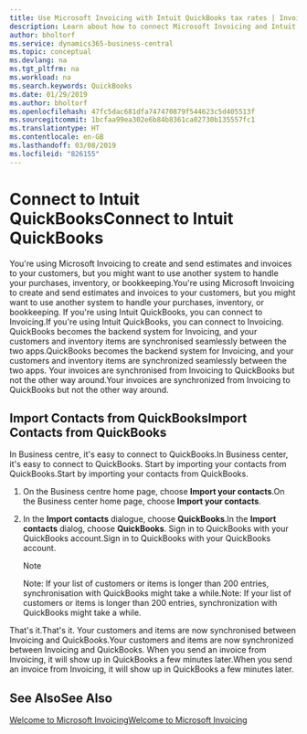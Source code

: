 ```yaml
---
title: Use Microsoft Invoicing with Intuit QuickBooks tax rates | Invoicing
description: Learn about how to connect Microsoft Invoicing and Intuit QuickBooks.
author: bholtorf
ms.service: dynamics365-business-central
ms.topic: conceptual
ms.devlang: na
ms.tgt_pltfrm: na
ms.workload: na
ms.search.keywords: QuickBooks
ms.date: 01/29/2019
ms.author: bholtorf
ms.openlocfilehash: 47fc5dac681dfa747470879f544623c5d405513f
ms.sourcegitcommit: 1bcfaa99ea302e6b84b8361ca02730b135557fc1
ms.translationtype: HT
ms.contentlocale: en-GB
ms.lasthandoff: 03/08/2019
ms.locfileid: "826155"
---
```

# <a name="connect-to-intuit-quickbooks"></a><span data-ttu-id="7924b-103">Connect to Intuit QuickBooks</span><span class="sxs-lookup"><span data-stu-id="7924b-103">Connect to Intuit QuickBooks</span></span>
<span data-ttu-id="7924b-104">You're using Microsoft Invoicing to create and send estimates and invoices to your customers, but you might want to use another system to handle your purchases, inventory, or bookkeeping.</span><span class="sxs-lookup"><span data-stu-id="7924b-104">You're using Microsoft Invoicing to create and send estimates and invoices to your customers, but you might want to use another system to handle your purchases, inventory, or bookkeeping.</span></span> <span data-ttu-id="7924b-105">If you're using Intuit QuickBooks, you can connect to Invoicing.</span><span class="sxs-lookup"><span data-stu-id="7924b-105">If you're using Intuit QuickBooks, you can connect to Invoicing.</span></span> <span data-ttu-id="7924b-106">QuickBooks becomes the backend system for Invoicing, and your customers and inventory items are synchronised seamlessly between the two apps.</span><span class="sxs-lookup"><span data-stu-id="7924b-106">QuickBooks becomes the backend system for Invoicing, and your customers and inventory items are synchronized seamlessly between the two apps.</span></span> <span data-ttu-id="7924b-107">Your invoices are synchronised from Invoicing to QuickBooks but not the other way around.</span><span class="sxs-lookup"><span data-stu-id="7924b-107">Your invoices are synchronized from Invoicing to QuickBooks but not the other way around.</span></span>

## <a name="import-contacts-from-quickbooks"></a><span data-ttu-id="7924b-108">Import Contacts from QuickBooks</span><span class="sxs-lookup"><span data-stu-id="7924b-108">Import Contacts from QuickBooks</span></span>
<span data-ttu-id="7924b-109">In Business centre, it's easy to connect to QuickBooks.</span><span class="sxs-lookup"><span data-stu-id="7924b-109">In Business center, it's easy to connect to QuickBooks.</span></span> <span data-ttu-id="7924b-110">Start by importing your contacts from QuickBooks.</span><span class="sxs-lookup"><span data-stu-id="7924b-110">Start by importing your contacts from QuickBooks.</span></span>

1. <span data-ttu-id="7924b-111">On the Business centre home page, choose **Import your contacts**.</span><span class="sxs-lookup"><span data-stu-id="7924b-111">On the Business center home page, choose **Import your contacts**.</span></span>
2. <span data-ttu-id="7924b-112">In the **Import contacts** dialogue, choose **QuickBooks**.</span><span class="sxs-lookup"><span data-stu-id="7924b-112">In the **Import contacts** dialog, choose **QuickBooks**.</span></span> <span data-ttu-id="7924b-113">Sign in to QuickBooks with your QuickBooks account.</span><span class="sxs-lookup"><span data-stu-id="7924b-113">Sign in to QuickBooks with your QuickBooks account.</span></span>

    > [!Note]
    > <span data-ttu-id="7924b-114">Note: If your list of customers or items is longer than 200 entries, synchronisation with QuickBooks might take a while.</span><span class="sxs-lookup"><span data-stu-id="7924b-114">Note: If your list of customers or items is longer than 200 entries, synchronization with QuickBooks might take a while.</span></span>

<span data-ttu-id="7924b-115">That's it.</span><span class="sxs-lookup"><span data-stu-id="7924b-115">That's it.</span></span> <span data-ttu-id="7924b-116">Your customers and items are now synchronised between Invoicing and QuickBooks.</span><span class="sxs-lookup"><span data-stu-id="7924b-116">Your customers and items are now synchronized between Invoicing and QuickBooks.</span></span> <span data-ttu-id="7924b-117">When you send an invoice from Invoicing, it will show up in QuickBooks a few minutes later.</span><span class="sxs-lookup"><span data-stu-id="7924b-117">When you send an invoice from Invoicing, it will show up in QuickBooks a few minutes later.</span></span>

## <a name="see-also"></a><span data-ttu-id="7924b-118">See Also</span><span class="sxs-lookup"><span data-stu-id="7924b-118">See Also</span></span>
[<span data-ttu-id="7924b-119">Welcome to Microsoft Invoicing</span><span class="sxs-lookup"><span data-stu-id="7924b-119">Welcome to Microsoft Invoicing</span></span>](index.md)